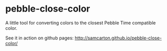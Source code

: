 # pebble-close-color
A little tool for converting colors to the closest Pebble Time compatible color.

See it in action on github pages: http://samcarton.github.io/pebble-close-color/

